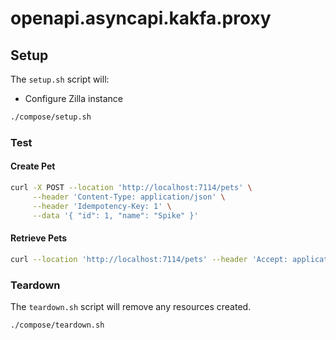 # openapi.asyncapi.kakfa.proxy

## Setup

The `setup.sh` script will:

- Configure Zilla instance

```bash
./compose/setup.sh
```

### Test

#### Create Pet

```bash
curl -X POST --location 'http://localhost:7114/pets' \
     --header 'Content-Type: application/json' \
     --header 'Idempotency-Key: 1' \
     --data '{ "id": 1, "name": "Spike" }'
```

#### Retrieve Pets

```bash
curl --location 'http://localhost:7114/pets' --header 'Accept: application/json'
```

### Teardown

The `teardown.sh` script will remove any resources created.

```bash
./compose/teardown.sh
```
